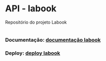 # API - labook
Repositório do projeto Labook

#

### Documentação:  [documentação labook]()
### Deploy:  [deploy labook](https://lammar-labook.onrender.com) 
